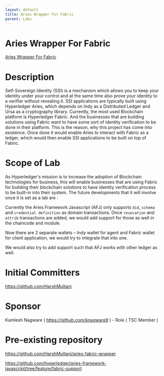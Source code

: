 ```yaml
---
layout: default
title: Aries Wrapper For Fabric
parent: Labs
---
```

# Aries Wrapper For Fabric
[Aries Wrapper For Fabric](https://github.com/hyperledger-labs/aries-fabric-wrapper)
# Description

Self-Sovereign Identity (SSI) is a mechanism which allows you to keep your identity under your control and at the same time also prove your identity to a verifier without revealing it. SSI applications are typically built using Hyperledger Aries, which depends on Indy as a Distributed Ledger and Ursa as a cryptography library. Currently, the most used Blockchain platform is Hyperledger Fabric. And the businesses that are building solutions using Fabric want to have some sort of identity verification to be done in their platform. This is the reason, why this project has come into existence. Once done it would enable Aries to interact with Fabric as a ledger, which would then enable SSI applications to be built on top of Fabric.

# Scope of Lab

As Hyperledger's mission is to increase the adoption of Blockchain technologies for business, this will enable businesses that are using Fabric for building their blockchain solutions to have identity verification process to be built-in into their system. The future developments that it will involve once it is set as a lab are :

Currently the Aries Framework Javascript (AFJ) only supports `did`, `schema` and `credential definition` as domain transactions. Once `revocation` and `attrib` transactions are added, we would add support for those as well in the chaincode and module.

Now there are 2 separate wallets – Indy wallet for agent and Fabric wallet for client application, we would try to integrate that into one.

We would also try to add support such that AFJ works with other ledger as well.

# Initial Committers

https://github.com/HarshMultani

# Sponsor

Kamlesh Nagware ( https://github.com/knagware9 ) - Role ( TSC Member )

# Pre-existing repository

https://github.com/HarshMultani/aries-fabric-wrapper

https://github.com/hyperledger/aries-framework-javascript/tree/feature/fabric-support
